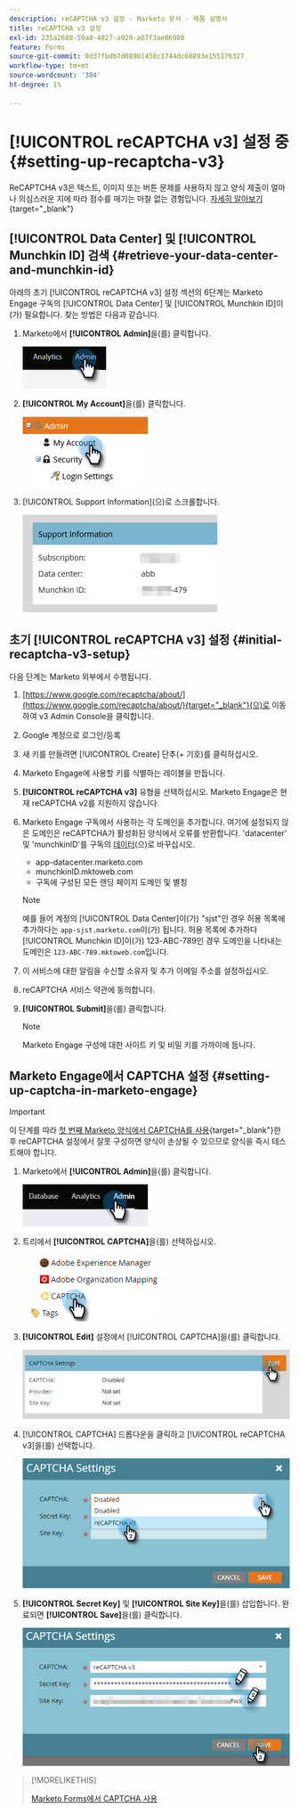 ```yaml
---
description: reCAPTCHA v3 설정 - Marketo 문서 - 제품 설명서
title: reCAPTCHA v3 설정
exl-id: 235a2688-59a8-4827-a929-a07f3ae06988
feature: Forms
source-git-commit: 0d37fbdb7d08901458c1744dc68893e155176327
workflow-type: tm+mt
source-wordcount: '304'
ht-degree: 1%

---
```


# [!UICONTROL reCAPTCHA v3] 설정 중 {#setting-up-recaptcha-v3}

ReCAPTCHA v3은 텍스트, 이미지 또는 버튼 문제를 사용하지 않고 양식 제출이 얼마나 의심스러운 지에 따라 점수를 매기는 마찰 없는 경험입니다. [자세히 알아보기](https://developers.google.com/search/blog/2018/10/introducing-recaptcha-v3-new-way-to){target="_blank"}

## [!UICONTROL Data Center] 및 [!UICONTROL Munchkin ID] 검색 {#retrieve-your-data-center-and-munchkin-id}

아래의 초기 [!UICONTROL reCAPTCHA v3] 설정 섹션의 6단계는 Marketo Engage 구독의 [!UICONTROL Data Center] 및 [!UICONTROL Munchkin ID]이(가) 필요합니다. 찾는 방법은 다음과 같습니다.

1. Marketo에서 **[!UICONTROL Admin]**&#x200B;을(를) 클릭합니다.

   ![](assets/setting-up-recaptcha-v3-1.png)

1. **[!UICONTROL My Account]**&#x200B;을(를) 클릭합니다.

   ![](assets/setting-up-recaptcha-v3-2.png)

1. [!UICONTROL Support Information]&#x200B;(으)로 스크롤합니다.

   ![](assets/setting-up-recaptcha-v3-3.png)

## 초기 [!UICONTROL reCAPTCHA v3] 설정 {#initial-recaptcha-v3-setup}

다음 단계는 Marketo 외부에서 수행됩니다.

1. [https://www.google.com/recaptcha/about/](https://www.google.com/recaptcha/about/){target="_blank"}(으)로 이동하여 v3 Admin Console을 클릭합니다.

1. Google 계정으로 로그인/등록

1. 새 키를 만들려면 [!UICONTROL Create] 단추(+ 기호)를 클릭하십시오.

1. Marketo Engage에 사용할 키를 식별하는 레이블을 만듭니다.

1. **[!UICONTROL reCAPTCHA v3]** 유형을 선택하십시오. Marketo Engage은 현재 reCAPTCHA v2를 지원하지 않습니다.

1. Marketo Engage 구독에서 사용하는 각 도메인을 추가합니다. 여기에 설정되지 않은 도메인은 reCAPTCHA가 활성화된 양식에서 오류를 반환합니다. &#39;datacenter&#39; 및 &#39;munchkinID&#39;를 구독의 [데이터](#retrieve-your-data-center-and-munchkin-id)(으)로 바꾸십시오.

   * app-datacenter.marketo.com
   * munchkinID.mktoweb.com
   * 구독에 구성된 모든 랜딩 페이지 도메인 및 별칭

   >[!NOTE]
   >
   >예를 들어 계정의 [!UICONTROL Data Center]이(가) &quot;sjst&quot;인 경우 허용 목록에 추가하다는 `app-sjst.marketo.com`이(가) 됩니다. 허용 목록에 추가하다 [!UICONTROL Munchkin ID]이(가) 123-ABC-789인 경우 도메인을 나타내는 도메인은 `123-ABC-789.mktoweb.com`입니다.

1. 이 서비스에 대한 알림을 수신할 소유자 및 추가 이메일 주소를 설정하십시오.

1. reCAPTCHA 서비스 약관에 동의합니다.

1. **[!UICONTROL Submit]**&#x200B;을(를) 클릭합니다.

   >[!NOTE]
   >
   >Marketo Engage 구성에 대한 사이트 키 및 비밀 키를 가까이에 둡니다.

## Marketo Engage에서 CAPTCHA 설정 {#setting-up-captcha-in-marketo-engage}

>[!IMPORTANT]
>
>이 단계를 따라 [첫 번째 Marketo 양식에서 CAPTCHA를 사용](/help/marketo/product-docs/demand-generation/forms/using-captcha/enable-captcha-in-marketo-forms.md){target="_blank"}한 후 reCAPTCHA 설정에서 잘못 구성하면 양식이 손상될 수 있으므로 양식을 즉시 테스트해야 합니다.

1. Marketo에서 **[!UICONTROL Admin]**&#x200B;을(를) 클릭합니다.

   ![](assets/setting-up-recaptcha-v3-4.png)

1. 트리에서 **[!UICONTROL CAPTCHA]**&#x200B;을(를) 선택하십시오.

   ![](assets/setting-up-recaptcha-v3-5.png)

1. **[!UICONTROL Edit]** 설정에서 [!UICONTROL CAPTCHA]을(를) 클릭합니다.

   ![](assets/setting-up-recaptcha-v3-6.png)

1. [!UICONTROL CAPTCHA] 드롭다운을 클릭하고 [!UICONTROL reCAPTCHA v3]을(를) 선택합니다.

   ![](assets/setting-up-recaptcha-v3-7.png)

1. **[!UICONTROL Secret Key]** 및 **[!UICONTROL Site Key]**&#x200B;을(를) 삽입합니다. 완료되면 **[!UICONTROL Save]**&#x200B;을(를) 클릭합니다.

   ![](assets/setting-up-recaptcha-v3-8.png)

>[!MORELIKETHIS]
>
>[Marketo Forms에서 CAPTCHA 사용](/help/marketo/product-docs/demand-generation/forms/using-captcha/enable-captcha-in-marketo-forms.md)
